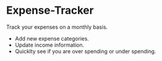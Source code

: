# Expense-Tracker
Track your expenses on a monthly basis.
* Add new expense categories.
* Update income information.
* Quicklty see if you are over spending or under spending.
